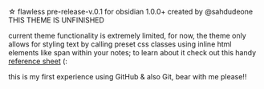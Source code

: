 ☆ flawless pre-release-v.0.1 for obsidian 1.0.0+ 
  created by @sahdudeone
  THIS THEME IS UNFINISHED 

  current theme functionality is extremely limited,
  for now, the theme only allows for styling text by calling
  preset css classes using inline html elements like span
  within your notes; to learn about it check out this handy [reference sheet](https://publish.obsidian.md/sahdudeone/%E2%98%85+flawless/%E2%98%86+flawless+styling+guide) (:
  
this is my first experience using GitHub & also Git, bear with me please!!
